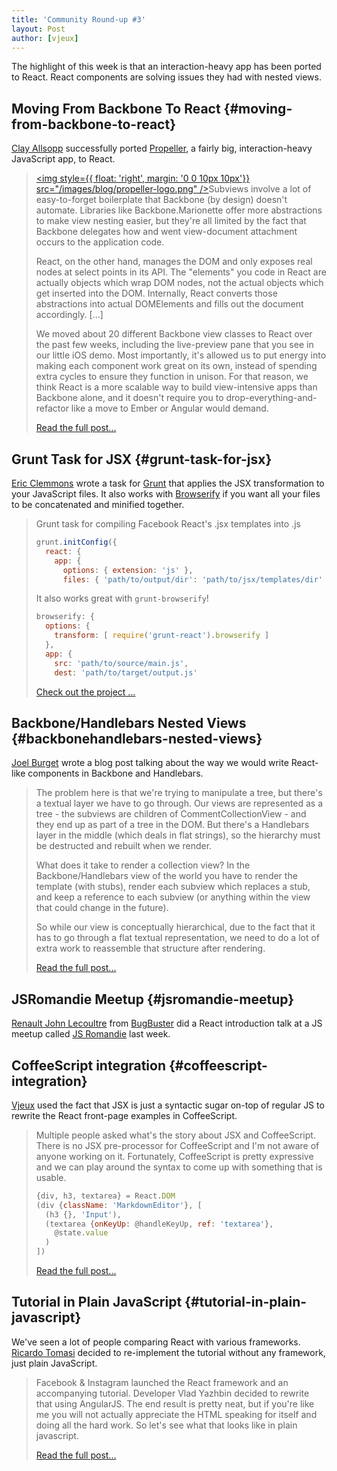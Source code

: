 ```yaml
---
title: 'Community Round-up #3'
layout: Post
author: [vjeux]
---
```


The highlight of this week is that an interaction-heavy app has been ported to React. React components are solving issues they had with nested views.

## Moving From Backbone To React {#moving-from-backbone-to-react}

[Clay Allsopp](https://twitter.com/clayallsopp) successfully ported [Propeller](http://usepropeller.com/blog/posts/from-backbone-to-react/), a fairly big, interaction-heavy JavaScript app, to React.

> [<img style={{ float: 'right', margin: '0 0 10px 10px'}} src="/images/blog/propeller-logo.png" />](http://usepropeller.com/blog/posts/from-backbone-to-react/)Subviews involve a lot of easy-to-forget boilerplate that Backbone (by design) doesn't automate. Libraries like Backbone.Marionette offer more abstractions to make view nesting easier, but they're all limited by the fact that Backbone delegates how and went view-document attachment occurs to the application code.
>
> React, on the other hand, manages the DOM and only exposes real nodes at select points in its API. The "elements" you code in React are actually objects which wrap DOM nodes, not the actual objects which get inserted into the DOM. Internally, React converts those abstractions into actual DOMElements and fills out the document accordingly. [...]
>
> We moved about 20 different Backbone view classes to React over the past few weeks, including the live-preview pane that you see in our little iOS demo. Most importantly, it's allowed us to put energy into making each component work great on its own, instead of spending extra cycles to ensure they function in unison. For that reason, we think React is a more scalable way to build view-intensive apps than Backbone alone, and it doesn't require you to drop-everything-and-refactor like a move to Ember or Angular would demand.
>
> [Read the full post...](http://usepropeller.com/blog/posts/from-backbone-to-react/)

## Grunt Task for JSX {#grunt-task-for-jsx}

[Eric Clemmons](https://ericclemmons.github.io/) wrote a task for [Grunt](http://gruntjs.com/) that applies the JSX transformation to your JavaScript files. It also works with [Browserify](http://browserify.org/) if you want all your files to be concatenated and minified together.

> Grunt task for compiling Facebook React's .jsx templates into .js
>
> ```javascript
> grunt.initConfig({
>   react: {
>     app: {
>       options: { extension: 'js' },
>       files: { 'path/to/output/dir': 'path/to/jsx/templates/dir' }
> ```
>
> It also works great with `grunt-browserify`!
>
> ```javascript
> browserify: {
>   options: {
>     transform: [ require('grunt-react').browserify ]
>   },
>   app: {
>     src: 'path/to/source/main.js',
>     dest: 'path/to/target/output.js'
> ```
>
> [Check out the project ...](https://github.com/ericclemmons/grunt-react)

## Backbone/Handlebars Nested Views {#backbonehandlebars-nested-views}

[Joel Burget](http://joelburget.com/) wrote a blog post talking about the way we would write React-like components in Backbone and Handlebars.

> The problem here is that we're trying to manipulate a tree, but there's a textual layer we have to go through. Our views are represented as a tree - the subviews are children of CommentCollectionView - and they end up as part of a tree in the DOM. But there's a Handlebars layer in the middle (which deals in flat strings), so the hierarchy must be destructed and rebuilt when we render.
>
> What does it take to render a collection view? In the Backbone/Handlebars view of the world you have to render the template (with stubs), render each subview which replaces a stub, and keep a reference to each subview (or anything within the view that could change in the future).
>
> So while our view is conceptually hierarchical, due to the fact that it has to go through a flat textual representation, we need to do a lot of extra work to reassemble that structure after rendering.
>
> [Read the full post...](http://joelburget.com/react/)

## JSRomandie Meetup {#jsromandie-meetup}

[Renault John Lecoultre](https://twitter.com/renajohn/) from [BugBuster](http://www.bugbuster.com) did a React introduction talk at a JS meetup called [JS Romandie](https://twitter.com/jsromandie) last week.

<script async class="speakerdeck-embed" data-id="888a9d50c01b01300df36658d0894ac1" data-ratio="1.33333333333333" src="//speakerdeck.com/assets/embed.js"></script>

## CoffeeScript integration {#coffeescript-integration}

[Vjeux](http://blog.vjeux.com/) used the fact that JSX is just a syntactic sugar on-top of regular JS to rewrite the React front-page examples in CoffeeScript.

> Multiple people asked what's the story about JSX and CoffeeScript. There is no JSX pre-processor for CoffeeScript and I'm not aware of anyone working on it. Fortunately, CoffeeScript is pretty expressive and we can play around the syntax to come up with something that is usable.
>
> ```javascript
> {div, h3, textarea} = React.DOM
> (div {className: 'MarkdownEditor'}, [
>   (h3 {}, 'Input'),
>   (textarea {onKeyUp: @handleKeyUp, ref: 'textarea'},
>     @state.value
>   )
> ])
> ```
>
> [Read the full post...](http://blog.vjeux.com/2013/javascript/react-coffeescript.html)

## Tutorial in Plain JavaScript {#tutorial-in-plain-javascript}

We've seen a lot of people comparing React with various frameworks. [Ricardo Tomasi](http://ricardo.cc/) decided to re-implement the tutorial without any framework, just plain JavaScript.

> Facebook & Instagram launched the React framework and an accompanying tutorial. Developer Vlad Yazhbin decided to rewrite that using AngularJS. The end result is pretty neat, but if you're like me you will not actually appreciate the HTML speaking for itself and doing all the hard work. So let's see what that looks like in plain javascript.
>
> [Read the full post...](http://ricardo.cc/2013/06/07/react-tutorial-rewritten-in-plain-javascript.html)

